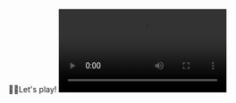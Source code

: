 <div>
  👩‍💻Let's play!
  <video controls src="https://www.youtube.com/embed/pNw3dSO8o4g"></video>
</div>
